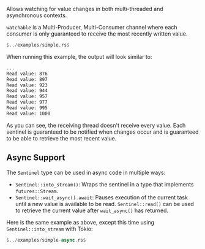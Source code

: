 Allows watching for value changes in both multi-threaded and asynchronous
contexts.

`watchable` is a Multi-Producer, Multi-Consumer channel where each consumer
is only guaranteed to receive the most recently written value.

```rust
$../examples/simple.rs$
```

When running this example, the output will look similar to:

```sh
...
Read value: 876
Read value: 897
Read value: 923
Read value: 944
Read value: 957
Read value: 977
Read value: 995
Read value: 1000
```

As you can see, the receiving thread doesn't receive every value. Each sentinel
is guaranteed to be notified when changes occur and is guaranteed to be able to
retrieve the most recent value.

## Async Support

The `Sentinel` type can be used in async code in multiple ways:

- `Sentinel::into_stream()`: Wraps the sentinel in a type that implements
  `futures::Stream`.
- `Sentinel::wait_async().await`: Pauses execution of the current task until a
  new value is available to be read. `Sentinel::read()` can be used to retrieve
  the current value after `wait_async()` has returned.

Here is the same example as above, except this time using `Sentinel::into_stream` with Tokio:

```rust
$../examples/simple-async.rs$
```
